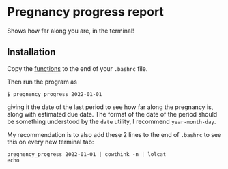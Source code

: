# Pregnancy progress report

Shows how far along you are, in the terminal!

## Installation

Copy the [functions](functions.sh) to the end of your `.bashrc` file.

Then run the program as
```
$ pregnency_progress 2022-01-01
```
giving it the date of the last period to see how far along the pregnancy is, along with estimated due date.
The format of the date of the period should be something understood by the `date` utility, I recommend `year-month-day`.

My recommendation is to also add these 2 lines to the end of `.bashrc` to see this on every new terminal tab:
```
pregnency_progress 2022-01-01 | cowthink -n | lolcat
echo
```
